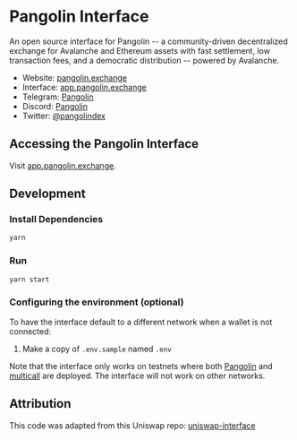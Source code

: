 # Pangolin Interface

An open source interface for Pangolin -- a community-driven decentralized exchange for Avalanche and Ethereum assets with fast settlement, low transaction fees, and a democratic distribution -- powered by Avalanche.

- Website: [pangolin.exchange](https://pangolin.exchange/)
- Interface: [app.pangolin.exchange](https://app.pangolin.exchange)
- Telegram: [Pangolin](https://t.me/pangolindexV2)
- Discord: [Pangolin](https://discord.com/invite/pangolindex)
- Twitter: [@pangolindex](https://twitter.com/pangolindex)



## Accessing the Pangolin Interface

Visit [app.pangolin.exchange](https://app.pangolin.exchange).

## Development

### Install Dependencies

```bash
yarn
```


### Run

```bash
yarn start
```

### Configuring the environment (optional)

To have the interface default to a different network when a wallet is not connected:

1. Make a copy of `.env.sample` named `.env`

Note that the interface only works on testnets where both 
[Pangolin](https://github.com/pangolindex/exchange-contracts) and 
[multicall](https://github.com/makerdao/multicall) are deployed.
The interface will not work on other networks.

## Attribution
This code was adapted from this Uniswap repo: [uniswap-interface](https://github.com/Uniswap/uniswap-interface)
